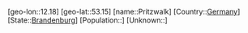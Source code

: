 ﻿---
location: [53.15,12.18]
type: City
tags:
- geo/City


SpocWebEntityId: 33528
isDeleted: false
confidential: public

---
[geo-lon::12.18]
[geo-lat::53.15]
[name::Pritzwalk]
[Country::[Germany](geo/Continent/Europe/Germany.md)]
[State::[Brandenburg](geo/Continent/Europe/Germany/Brandenburg.md)]
[Population::]
[Unknown::]

